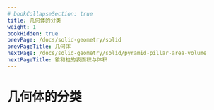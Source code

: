 ```yaml
---
# bookCollapseSection: true
title: 几何体的分类
weight: 1
bookHidden: true
prevPage: /docs/solid-geometry/solid
prevPageTitle: 几何体
nextPage: /docs/solid-geometry/solid/pyramid-pillar-area-volume
nextPageTitle: 锥和柱的表面积与体积
---
```


# 几何体的分类

